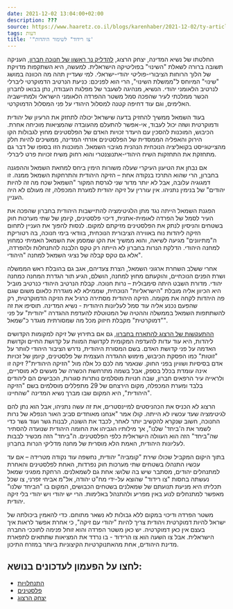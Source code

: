 ```yaml
---
date: 2021-12-02 13:04:00+02:00
description: ???
source: https://www.haaretz.co.il/blogs/karenhaber/2021-12-02/ty-article/0000017f-f8b7-d044-adff-fbffd7b90000
tags: דעות
title: '"צו רידוד" לשימור היהדות'
---
```


החלטתו של נשיא המדינה, יצחק הרצוג, [להדליק נר ראשון של חנוכה חברון](/news/politics/2021-11-28/ty-article/0000017f-e0bd-d38f-a57f-e6ff00490000), העניקה תשובה ברורה לשאלת "השינוי" בפוליטיקה הישראלית. למעשה, היא השתקפות מדויקת של הלוך הרוחות הציבורי-פוליטי יהודי-ישראלי. למי שעדיין תהה מה הכוונה במושג "שינוי" המיוחס ל"ממשלת השינוי", הרי הוא לפניכם: כניעת הנרטיב הדמוקרטי ליברלי לנרטיב הלאומני יהודי. הנשיא, מנהיגה לשעבר של מפלגת העבודה, נתן בבואו לחברון הכשר ממלכתי לעיר שהפכה סמל משטר ההפרדה הלאומני הישראלי ולמתיישביה האלימים, וגם עוד דחיפה קטנה למסלול היהודי על פני המסלול הדמוקרטי. 

בעוד השמאל ממשיך להחזיק בדעה שישראל יכולה לתחזק את הרעיון של יהודית ודמוקרטית ושזה יכול לעבוד, אי-אפשר להתעלם מהעובדה שהמציאות מוכיחה אחרת. הכיבוש, המוכנות להסכין עם היעדר זכויות האדם של הפלסטינים מחוץ לגבולות הקו הירוק והאפליה הממסדית של הפלסטינים אזרחי המדינה, ממשיכים להיות חלק מהצייטגייסט בקואליציה הנוכחית הנהנית מגיבוי השמאל. המוכנות הזו בסופו של דבר גם מתחזקת את התחזקות השיח היהודי-אתנוצנטרי והוא רחוק משיח זכויות פרט ליברלי. 

אם נבחן את הטיעון העיקרי שעלה משורות הימין ביחס למחאת השמאל וההפגנה בחברון, הרי שהוא התרכז בנקודה אחת – הזיקה היהודית והתרחקות השמאל ממנה. זו דמגוגיה עלובה, אבל לא יותר מדור שני לגרסת המקור "השמאל שכח מה זה להיות יהודים" של בנימין נתניהו. אין עוררין על זיקה יהודית למערת המכפלה, זה מעולם לא היה העניין. 

הפגנת השמאל הייתה נגד מתן הלגיטימציה להתיישבות היהודית בחברון שהפכה את העיר לסמל של הפרדה לאומית-אתנית, דיכוי פלסטינים, קיומן של שתי מערכות חוק בשטחים והניסיון לנתק את הפלסטינים מזיקתם למקום. לנסות להפוך את העניין לתחום הזיקה ליהדות נוח באווירה הציבורית הנוכחית, בוודאי בימי חנוכה, בה רטוריקת ה"מתיוונים" מגיעה לשיאה, והוא ממשיך את הקו שמסמן את השמאל האמיתי כמחוץ למחנה היהודי. הדלקת הנרות בחברון לא הייתה רק טקס הלבנה להתנחלות ולהפרדה, אלא גם טקס קבלה של נציגי השמאל למחנה "היהודי". 

אחרי ששלב השחרת ארגוני השמאל, הצרת צעדיהם, אגב גם בהובלת ראש הממשלה ושרת הפנים הנוכחיים, והוקעתם מחוץ למחנה, הושלם, הגיע תור הגדרת המחנה כמחנה יהודי. מדורת השבט היתה סימבולית – נרות חנוכה. קבלת הנרטיב היהודי כנרטיב מוביל היא הכיוון אליה מובלת "הישראליות" הנוכחית, שממילא לא מוגדרת כלאום משום שגם פה היהדות לקחה את מקומה. הזיקה היהודית מסתירה כרגיל את הזיקה הדמוקרטית, רק שהפעם נכנע אליה עוד סמל לעליונות היהודית - נשיא המדינה. תוסיפו את זה להשתתפות השמאל בממשלה וההטיה של המטוטלת להעדפת ההגדרה "יהודית" על פני "דמוקרטית" מקבלת חיזוק מכל מה שמסורתית מוגדר כ"שמאל". 

[ההתעקשות של הרצוג להתארח בחברון](/opinions/2021-11-29/ty-article-opinion/0000017f-e18c-d804-ad7f-f1fe81a50000), גם אם בתירוץ של זיקה למקומות הקדושים ליהדות, היא עוד עדות להעדפה המקומית לקדושת המוות על קדושת החיים וקדושת האדמה על פני קדושת האדם. בשם המסורת היהודית, נדרש הציבור היהודי לוותר על "זוטות" כמו הפסקת הכיבוש, מימוש ההגדרה העצמית של פלסטינים, קיומן של זכויות אדם בסיסיות ושוויון בפני החוק. שנאמר מה לכם כל אלה מול "הזיקה היהודית"? זיקה זו אינה עומדת בכלל בספק, אבל בשמה מתרחשת הכשרה של מעשים לא מוסריים, ולראייה עיר הרפאים חברון, שבה חנויות מוסלמים נותרות סגורות, הכבישים הם ליהודים בלבד ומערת המכפלה, מקום הירצחם של 29 מתפללים מוסלמים בשם "הזיקה היהודית", היא המקום שבו מברך נשיא המדינה "שהחיינו". 

הרצוג לא הכניס את הכהניסטים למיינסטרים, את זה עשה נתניהו, אבל הוא נתן להם לגיטימציה שעד עכשיו לא הייתה. קולו אמר "אנחנו מאוחדים סביב האור הנפלא של נרות החנוכה, חשוב שנקרא להקשיב יותר לאחר, לכבד את השונה, לבנות גשר ועוד גשר כדי לשמר את ה'ביחד' שלנו", אך מילותיו הגביהו את החומה היהודית שנועדה להסתיר שה"ביחד" הזה הוא העוולה הישראלית כלפי הפלסטינים. ה"ביחד" הזה מכשיר לבבות לעליונות היהודית, האמת הלא מוסרית של מחנה מדליקי הנרות בחברון. 

בתוך היקום המקביל שכולו שירת "קומביה" יהודית, נחשפה עוד נקודה מטרידה – אם עד עכשיו התנהלו בשטחים שתי מערכות חוק נפרדות, האחת לפלסטינים והאחרת למתנחלים יהודים, מסתבר שיש בה שלוש: אחת גם לשמאלנים. הרחקת מפגיני שמאל נעשתה בחסות "צו רידוד" שהוצא על-ידי מח"ט יהודה, אל"מ אביחי זפרני, צו שכל תכליתו היא מניעת תנועתם של שמאלנים בשטחים הכבושים, המקום בו "הביחד שלנו" מאפשר למתנחלים לנוע באין מפריע ולהתנהל באלימות. הרי יש יהודי ויש יהודי בלי זיקה יהודית. 

משטר הפרדה ודיכוי במקום ללא גבולות לא נשאר מתוחם. כדי להאמין ביכולתה של ישראל להיות דמוקרטית ויהודית צריך להיות "יהודי עם זיקה", כי אחרת אפשר לראות איך בעצם אין כאן דמוקרטיה. יש כאן משטר הפרדה והוא זוחל פנימה לתוככי החברה הישראלית. אבל צו השעה הוא צו הרידוד - בו נרדד את המציאות שתתאים לתפארת מדינת היהודים, אחת מהאתנוקרטיות הקיצוניות ביותר במזרח התיכון.

לחצו על הפעמון לעדכונים בנושא:
------------------------------

* [התנחלויות](https://www.themarker.com/ty-tag/0000017f-da59-d42c-afff-dffbfa530000)
* [פלסטינים](https://www.themarker.com/ty-tag/0000017f-da2d-dea8-a77f-de6fa5fe0000)
* [יצחק הרצוג](/ty-tag/isaac-herzog-0000017f-da27-d432-a77f-df3f12950000)